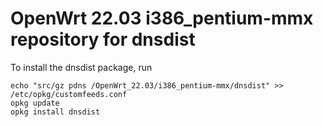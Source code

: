 OpenWrt 22.03 i386_pentium-mmx repository for dnsdist
========

To install the dnsdist package, run

```
echo "src/gz pdns /OpenWrt_22.03/i386_pentium-mmx/dnsdist" >> /etc/opkg/customfeeds.conf
opkg update
opkg install dnsdist
```
